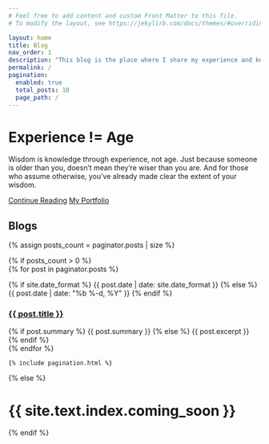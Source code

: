 ```yaml
---
# Feel free to add content and custom Front Matter to this file.
# To modify the layout, see https://jekyllrb.com/docs/themes/#overriding-theme-defaults

layout: home
title: Blog
nav_order: 1
description: "This blog is the place where I share my experience and knowledge I have obtained in time. You can find posts related to technology, entrepreneurship and agriculture."
permalink: /
pagination: 
  enabled: true
  total_posts: 10
  page_path: /
---
```


<h1 class="fs-9">Experience != Age</h1>
<p class="fs-6 fw-300">
Wisdom is knowledge through experience, not age. Just because someone is older than you, doesn’t mean they’re wiser than you are. And for those who assume otherwise, you’ve already made clear the extent of your wisdom.
</p>
<p>
<a class="btn btn-primary fs-5 mb-4 mb-md-0 mr-2" href="#blogs">Continue Reading</a>
<a class="btn fs-5 mb-4 mb-md-0" href="https://jamespj.com" target="_blank">My Portfolio</a>
</p>

<h2 id="blogs">Blogs</h2>

{% assign posts_count = paginator.posts | size %}
<div class="home">
  {% if posts_count > 0 %}
    <div class="posts">
      {% for post in paginator.posts %}
        <div class="post py3">
          <p class="post-meta">
	    {% if site.date_format %}
	      {{ post.date | date: site.date_format }}
	    {% else %}
	      {{ post.date | date: "%b %-d, %Y" }}
	    {% endif %}
	  </p>
          <a href="{{ post.url | relative_url }}" class="post-link"><h3 class="h1 post-title">{{ post.title }}</h3></a>
          <span class="post-summary">
            {% if post.summary %}
              {{ post.summary }}
            {% else %}
              {{ post.excerpt }}
            {% endif %}
          </span>
        </div>
      {% endfor %}
    </div>

    {% include pagination.html %}
  {% else %}
    <h1 class='center'>{{ site.text.index.coming_soon }}</h1>
  {% endif %}
</div>
